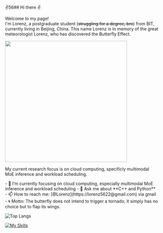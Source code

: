 ✌️56## Hi there ✌️
<p>Welcome to my page! </br> I'm Lorenz, a postgraduate student (<del>struggling for a degree, bro</del>) from BIT, currently living in Beijing, China. This name Lorenz is in memory of the great meteorologist Lorenz, who has discovered the Butterfly Effect.

<p>
  <img align="center" width="400" src="https://github-readme-stats.vercel.app/api?username=Lorenz5622&theme=transparent&include_all_commits=true&show_icons=true&hide_border=true" />
</p>



<p>
  My current research focus is on cloud computing, specificly multimodal MoE inference and workload scheduling. 
</p>
- 🔭 I’m currently focusing on cloud computing, especially multimodal MoE inference and workload scheduling
- 💬 Ask me about **C++ and Python**
- 📫 How to reach me: [@Lorenz](https://lorenz5622@gmail.com) via gmail
- 🌀 Motto: The butterfly does not intend to trigger a tornado; it simply has no choice but to flap its wings.

![Top Langs](https://github-readme-stats.vercel.app/api/top-langs/?username=Lorenz5622&layout=compact&theme=light)

[![My Skills](https://skillicons.dev/icons?i=java,cpp,python,&theme=light)](https://skillicons.dev)


